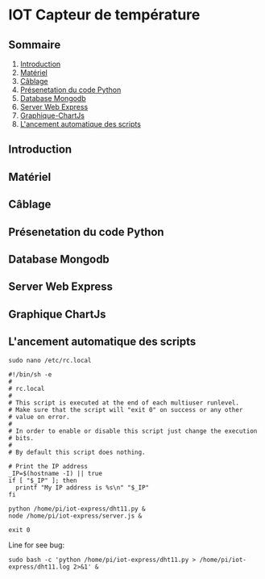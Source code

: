 # IOT Capteur de température

## Sommaire

1. [Introduction](#Introduction)
2. [Matériel](#Matériel)
3. [Câblage](#Câblage)
4. [Présenetation du code Python](#Présenetation-du-code-Python)
5. [Database Mongodb](#Database-Mongodb)
6. [Server Web Express](#Server-Web-Express)
7. [Graphique-ChartJs](#Graphique-ChartJs)
8. [L'ancement automatique des scripts](#L'ancement-automatique-des-scripts)

## Introduction

## Matériel

## Câblage

## Présenetation du code Python

## Database Mongodb

## Server Web Express

## Graphique ChartJs

## L'ancement automatique des scripts

`sudo nano /etc/rc.local`


```
#!/bin/sh -e
#
# rc.local
#
# This script is executed at the end of each multiuser runlevel.
# Make sure that the script will "exit 0" on success or any other
# value on error.
#
# In order to enable or disable this script just change the execution
# bits.
#
# By default this script does nothing.

# Print the IP address
_IP=$(hostname -I) || true
if [ "$_IP" ]; then
  printf "My IP address is %s\n" "$_IP"
fi

python /home/pi/iot-express/dht11.py &
node /home/pi/iot-express/server.js &

exit 0
```
Line for see bug: 

`sudo bash -c 'python /home/pi/iot-express/dht11.py > /home/pi/iot-express/dht11.log 2>&1' &`
